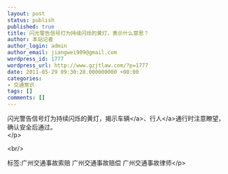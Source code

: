```yaml
---
layout: post
status: publish
published: true
title: 闪光警告信号灯为持续闪烁的黄灯，表示什么意思？
author: 本站记者
author_login: admin
author_email: jiangwei909@gmail.com
wordpress_id: 1777
wordpress_url: http://www.gzjtlaw.com/?p=1777
date: 2011-05-29 09:30:28.000000000 +08:00
categories:
- 交通常识
tags: []
comments: []
---
```

<p>闪光警告信号灯为持续闪烁的黄灯，揭示<a>车辆<&#47;a>、<a>行人<&#47;a>通行时注意瞭望，确认安全后通过。 <br><&#47;p><br&#47;><p>标签:广州交通事故索赔 广州交通事故赔偿 广州交通事故律师<&#47;p>
